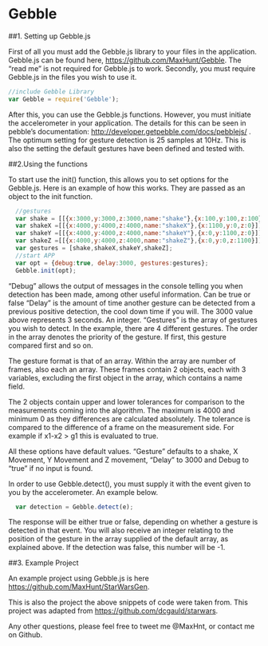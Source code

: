# Gebble

##1.	Setting up Gebble.js

First of all you must add the Gebble.js library to your files in the application. Gebble.js can be found here, https://github.com/MaxHunt/Gebble. The “read me” is not required for Gebble.js to work.
Secondly, you must require Gebble.js in the files you wish to use it.

  ```javascript
  //include Gebble Library
  var Gebble = require('Gebble');
  ```

After this, you can use the Gebble.js functions. However, you must initiate the accelerometer in your application. The details for this can be seen in pebble’s documentation: http://developer.getpebble.com/docs/pebblejs/ . The optimum setting for gesture detection is 25 samples at 10Hz. This is also the setting the default gestures have been defined and tested with.

##2.Using the functions

To start use the init() function, this allows you to set options for the Gebble.js. Here is an example of how this works. They are passed as an object to the init function.

```javascript
  //gestures
  var shake = [[{x:3000,y:3000,z:3000,name:"shake"},{x:100,y:100,z:100}],[{x:3000,y:3000,z:3000},{x:100,y:100,z:100}],[{x:300  0,y:3000,z:3000},{x:100,y:100,z:100}]];//,[{x:3000,y:3000,z:3000},{x:100,y:100,z:100}]];
  var shakeX =[[{x:4000,y:4000,z:4000,name:"shakeX"},{x:1100,y:0,z:0}]];
  var shakeY =[[{x:4000,y:4000,z:4000,name:"shakeY"},{x:0,y:1100,z:0}]];
  var shakeZ =[[{x:4000,y:4000,z:4000,name:"shakeZ"},{x:0,y:0,z:1100}]];
  var gestures = [shake,shakeX,shakeY,shakeZ];
  //start APP
  var opt = {debug:true, delay:3000, gestures:gestures};
  Gebble.init(opt);
```
“Debug” allows the output of messages in the console telling you when detection has been made, among other useful information. Can be true or false
“Delay” is the amount of time another gesture can be detected from a previous positive detection, the cool down time if you will. The 3000 value above represents 3 seconds. An integer.
“Gestures” is the array of gestures you wish to detect. In the example, there are 4 different gestures. The order in the array denotes the priority of the gesture. If first, this gesture compared first and so on.

The gesture format is that of an array. Within the array are number of frames, also each an array. These frames contain 2 objects, each with 3 variables, excluding the first object in the array, which contains a name field. 

The 2 objects contain upper and lower tolerances for comparison to the measurements coming into the algorithm. The maximum is 4000 and minimum 0 as they differences are calculated absolutely. The tolerance is compared to the difference of a frame on the measurement side. For example if x1-x2 > g1 this is evaluated to true.

All these options have default values. “Gesture” defaults to a shake, X Movement, Y Movement and Z movement, “Delay” to 3000 and Debug to “true” if no input is found.

In order to use Gebble.detect(), you must supply it with the event given to you by the accelerometer. An example below.
```javascript
  var detection = Gebble.detect(e);
```
The response will be either true or false, depending on whether a gesture is detected in that event. You will also receive an integer relating to the position of the gesture in the array supplied of the default array, as explained above. If the detection was false, this number will be -1.

##3.	Example Project

An example project using Gebble.js is here https://github.com/MaxHunt/StarWarsGen.

This is also the project the above snippets of code were taken from. This project was adapted from https://github.com/dcgauld/starwars.

Any other questions, please feel free to tweet me @MaxHnt, or contact me on Github.
